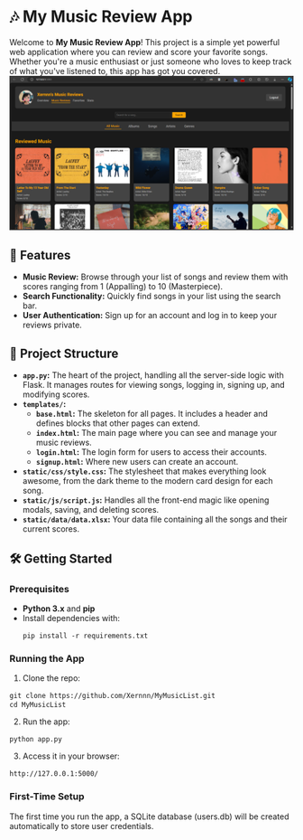 # 🎶 My Music Review App

Welcome to **My Music Review App**! This project is a simple yet powerful web application where you can review and score your favorite songs. Whether you're a music enthusiast or just someone who loves to keep track of what you've listened to, this app has got you covered.
![Glimpse of the app](https://github.com/Xernnn/MyMusicList/blob/main/static/images/mml.png?raw=true)

## 🚀 Features

- **Music Review:** Browse through your list of songs and review them with scores ranging from 1 (Appalling) to 10 (Masterpiece).
- **Search Functionality:** Quickly find songs in your list using the search bar.
- **User Authentication:** Sign up for an account and log in to keep your reviews private.

## 📂 Project Structure

- **`app.py`:** The heart of the project, handling all the server-side logic with Flask. It manages routes for viewing songs, logging in, signing up, and modifying scores.
- **`templates/`:** 
  - **`base.html`:** The skeleton for all pages. It includes a header and defines blocks that other pages can extend.
  - **`index.html`:** The main page where you can see and manage your music reviews.
  - **`login.html`:** The login form for users to access their accounts.
  - **`signup.html`:** Where new users can create an account.
- **`static/css/style.css`:** The stylesheet that makes everything look awesome, from the dark theme to the modern card design for each song.
- **`static/js/script.js`:** Handles all the front-end magic like opening modals, saving, and deleting scores.
- **`static/data/data.xlsx`:** Your data file containing all the songs and their current scores.

## 🛠️ Getting Started

### Prerequisites

- **Python 3.x** and **pip**
- Install dependencies with:
  ```
  pip install -r requirements.txt
  ```

### Running the App
1. Clone the repo:
```
git clone https://github.com/Xernnn/MyMusicList.git
cd MyMusicList
```
2. Run the app:
```
python app.py
```
3. Access it in your browser:
```
http://127.0.0.1:5000/
```

### First-Time Setup
The first time you run the app, a SQLite database (users.db) will be created automatically to store user credentials.
